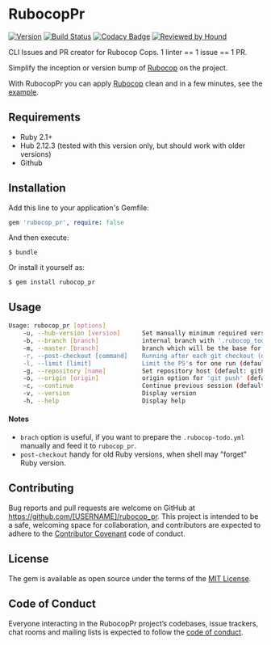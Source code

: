 # RubocopPr

[![Version               ][rubygems_badge]][rubygems]
[![Build Status          ][travisci_badge]][travisci]
[![Codacy Badge          ][codacy_badge]][codacy]
[![Reviewed by Hound     ][hound_badge]][hound]

CLI Issues and PR creator for Rubocop Cops. 1 linter == 1 issue == 1 PR.

Simplify the inception or version bump of [Rubocop][rubocop_repo] on the project.

With RubocopPr you can apply [Rubocop][rubocop_repo] clean and in a few minutes,
see the [example][rubocop_pr_example].

## Requirements

* Ruby 2.1+
* Hub 2.12.3 (tested with this version only, but should work with older versions)
* Github

## Installation

Add this line to your application's Gemfile:

```ruby
gem 'rubocop_pr', require: false
```

And then execute:

    $ bundle

Or install it yourself as:

    $ gem install rubocop_pr

## Usage

```bash
Usage: rubocop_pr [options]
    -u, --hub-version [version]      Set manually minimum required version of 'hub' utility for github (default: 2.12.3)
    -b, --branch [branch]            internal branch with '.rubocop_todo.yml' (default: 'rubocop_todo_branch')
    -m, --master [branch]            branch which will be the base for all PR's (default: 'master')
    -r, --post-checkout [command]    Running after each git checkout (default: "")
    -l, --limit [limit]              Limit the PS's for one run (default: 10)
    -g, --repository [name]          Set repository host (default: github)
    -o, --origin [origin]            origin option for 'git push' (default: 'origin')
    -c, --continue                   Continue previous session (default: false)
    -v, --version                    Display version
    -h, --help                       Display help
```

#### Notes

* `brach` option is useful, if you want to prepare the `.rubocop-todo.yml` manually and feed it to `rubocop_pr`.
* `post-checkout` handy for old Ruby versions, when shell may "forget" Ruby version.

## Contributing

Bug reports and pull requests are welcome on GitHub at https://github.com/[USERNAME]/rubocop_pr. This project is intended to be a safe, welcoming space for collaboration, and contributors are expected to adhere to the [Contributor Covenant][contributor_covenant_link] code of conduct.

## License

The gem is available as open source under the terms of the [MIT License][mit_link].

## Code of Conduct

Everyone interacting in the RubocopPr project’s codebases, issue trackers, chat rooms and mailing lists is expected to follow the [code of conduct][code_of_conduct_link].

[rubocop_repo]: https://github.com/rubocop-hq/rubocop
[contributor_covenant_link]: http://contributor-covenant.org
[mit_link]: https://opensource.org/licenses/MIT
[code_of_conduct_link]: https://github.com/[USERNAME]/rubocop_pr/blob/master/CODE_OF_CONDUCT.md
[rubocop_pr_example]: https://github.com/kvokka/rubocop_pr_example
[travisci_badge]: https://travis-ci.org/kvokka/rubocop_pr.svg?branch=master
[travisci]: https://travis-ci.org/kvokka/rubocop_pr
[rubygems]: https://rubygems.org/gems/rubocop_pr
[rubygems_badge]: http://img.shields.io/gem/v/rubocop_pr.svg
[codacy_badge]: https://api.codacy.com/project/badge/Grade/8be41ff90d294d7bb4c01fb3c98ebac9
[codacy]: https://app.codacy.com/app/kvokka/rubocop_pr?utm_source=github.com&utm_medium=referral&utm_content=kvokka/rubocop_pr&utm_campaign=Badge_Grade_Dashboard
[hound_badge]: https://img.shields.io/badge/Reviewed_by-Hound-8E64B0.svg
[hound]: https://houndci.com